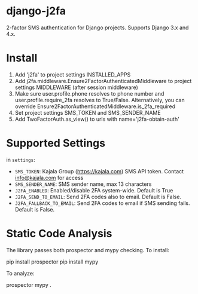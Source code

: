 django-j2fa
===========

2-factor SMS authentication for Django projects. Supports Django 3.x and 4.x.


Install
=======

1. Add 'j2fa' to project settings INSTALLED_APPS
2. Add j2fa.middleware.Ensure2FactorAuthenticatedMiddleware to project settings MIDDLEWARE (after session middleware)
3. Make sure user.profile.phone resolves to phone number and user.profile.require_2fa resolves to True/False. Alternatively, you can override Ensure2FactorAuthenticatedMiddleware.is_2fa_required
4. Set project settings SMS_TOKEN and SMS_SENDER_NAME
5. Add TwoFactorAuth.as_view() to urls with name='j2fa-obtain-auth'


Supported Settings
==================

in ``settings``:
* ``SMS_TOKEN``: Kajala Group (https://kajala.com) SMS API token. Contact info@kajala.com for access
* ``SMS_SENDER_NAME``: SMS sender name, max 13 characters
* ``J2FA_ENABLED``: Enabled/disable 2FA system-wide. Default is True
* ``J2FA_SEND_TO_EMAIL``: Send 2FA codes also to email. Default is False.
* ``J2FA_FALLBACK_TO_EMAIL``: Send 2FA codes to email if SMS sending fails. Default is False.


Static Code Analysis
====================

The library passes both prospector and mypy checking. To install:

pip install prospector
pip install mypy

To analyze:

prospector
mypy .

